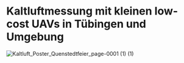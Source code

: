 # Kaltluftmessung mit kleinen low-cost UAVs in Tübingen und Umgebung
![Kaltluft_Poster_Quenstedtfeier_page-0001 (1) (1)](https://github.com/user-attachments/assets/0f56ba2a-5d64-4778-8af6-055fe2a74fc0)
